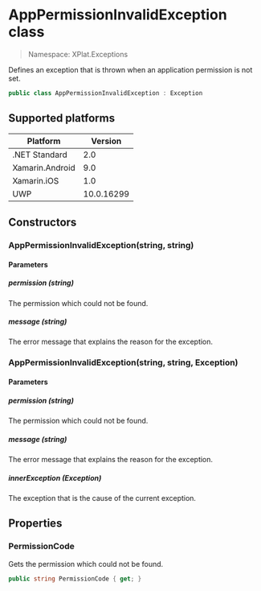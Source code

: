 # AppPermissionInvalidException class

> Namespace: XPlat.Exceptions

Defines an exception that is thrown when an application permission is not set.

```csharp
public class AppPermissionInvalidException : Exception
```

## Supported platforms

| Platform | Version |
| --- | --- |
| .NET Standard | 2.0 |
| Xamarin.Android | 9.0 |
| Xamarin.iOS  | 1.0 |
| UWP | 10.0.16299 | 

## Constructors

### AppPermissionInvalidException(string, string)

#### Parameters
##### permission (string)
The permission which could not be found.
##### message (string)
The error message that explains the reason for the exception.

### AppPermissionInvalidException(string, string, Exception)

#### Parameters
##### permission (string)
The permission which could not be found.
##### message (string)
The error message that explains the reason for the exception.
##### innerException (Exception)
The exception that is the cause of the current exception.

## Properties

### PermissionCode

Gets the permission which could not be found.

```csharp
public string PermissionCode { get; }
```